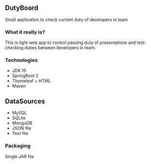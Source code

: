 ## DutyBoard
Small application to check current duty of developers in team

### What it really is?
This is light web app to control passing duty of presentations and test-checking duties between developers in team.

### Technologies
* JDK 15
* SpringBoot 2
* Thymeleaf + HTML
* Maven

## DataSources
* MySQL
* SQLite
* MongoDB
* JSON file
* Text file

### Packaging
Single JAR file
